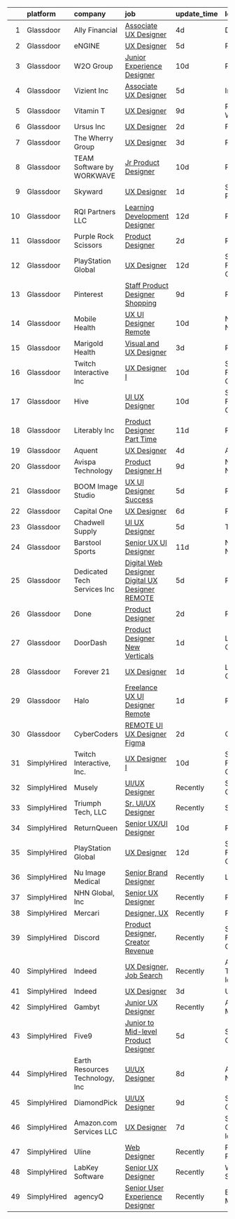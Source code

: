 

|    | platform    | company                         | job                                                                                                                                                                                                                                                                                                                                                                                                                                                                                                                                                                                                                                                                                                                                                                                                                                                                                                                                                                                                                                                                                                                                                                                                                                                                                                                                                                                  | update_time   | location                   |
|---:|:------------|:--------------------------------|:-------------------------------------------------------------------------------------------------------------------------------------------------------------------------------------------------------------------------------------------------------------------------------------------------------------------------------------------------------------------------------------------------------------------------------------------------------------------------------------------------------------------------------------------------------------------------------------------------------------------------------------------------------------------------------------------------------------------------------------------------------------------------------------------------------------------------------------------------------------------------------------------------------------------------------------------------------------------------------------------------------------------------------------------------------------------------------------------------------------------------------------------------------------------------------------------------------------------------------------------------------------------------------------------------------------------------------------------------------------------------------------|:--------------|:---------------------------|
|  1 | Glassdoor   | Ally Financial                  | [Associate UX Designer](https://www.glassdoor.com/partner/jobListing.htm?pos=105&ao=1110586&s=58&guid=000001810e9945389d2262f9afe790a0&src=GD_JOB_AD&t=SR&vt=w&cs=1_0d0cb4b7&cb=1653807335042&jobListingId=1007890187044&cpc=2CAED5C921A5F994&jrtk=3-0-1g479ihbbr174801-1g479ihbmq0un800-706526024307f282--6NYlbfkN0DJ5QQ_XkAtnGD7OtNJBPWnMWX0-0yeBIg3SyIy7sPtwbzsSHHn3ObDFBkKUa5OGl_hQyoslSyFzHbbBZfXX2Ap1rcWOcMVXBSoVh9YzSs-4qrgFMHsXXrnT2noZygLOPX7I0bzYB8CZ6flbsSGTYOKajE8Deu4fdWZtPsLafQf2Np88UqBGSLNleVMqsexSn3jT64zf-7dPw20gH2pqcveXB1dAB-6OFNSKul4qlccmRnpdaw0Lsr-AGCNLqJDB-Ny8_IXJEjkML3pc3BQOf1gl9bSLvScOhNLujILBw5mrgs3GRCHhwllTRA_Pif7yy1ObXAFx3jutdMN14btlh_VRhcRFU2N6fS28ozL7hC9J6ETXAmfTgza245FwdwApxyzepEXOQjpcIEEYJeb-_ENwRDH38UXj9S8MbUH4OIyXuYR5BkscFrHyiVIkUnGvvyDotFy_tHwH9pk0Nm7jcXlJzOn1Y1zuDmVnNpXZEI7aD7BNGyI0Sqq)                                                                                                                                                                                                                                                                                                                                                                                                                                                                                                                                          | 4d            | Detroit, MI                |
|  2 | Glassdoor   | eNGINE                          | [UX Designer](https://www.glassdoor.com/partner/jobListing.htm?pos=113&ao=1110586&s=58&guid=000001810e9945389d2262f9afe790a0&src=GD_JOB_AD&t=SR&vt=w&ea=1&cs=1_a480361f&cb=1653807335043&jobListingId=1007886186039&cpc=8795CF9063CD573D&jrtk=3-0-1g479ihbbr174801-1g479ihbmq0un800-66181ccf72152195--6NYlbfkN0CM72iPWblhTK_jhJfJxLWIuoC99VqbpyV49Itn1AUN08erutfB9QumlVijyDsesNB_7y5Gm-aD0lYYkx5jU_WZJ6MZxrqujFwYpUfFFn_mW6DuJhL7QRGxWOTaLhC6wDtHIYKr647h7JNxDYCnwchM1k_B_Twv_3FAk55Ln1LUb0fCc39wSbzkduGjBsnR6VOZK-1E4iUSfjGq0fDEdjEujvFNf2r2L5KKL_QBkhz3BVxDQdRLmIUdqFhgsH9ZfOBAAYmRL0Q2inawAEX14IYPqaUa4SxElAPKMLIjFF9JL5pWn_SLLa0-d7XphCB73vXsff6ZWN7EegmR6u05r0YuONjy_xsH1fovZgZzFQ25grE9niuFpGeM8GGloYY_bielhvvm1XuleWmuEJXyRr45DmtpbY5KdIo8zsjMUdbgiKVMwwu0T7RjFMeYcY7hM1-sjY2NeKNZ21xEK53DF2PkvZQcaYwwIDHHdnVt6hYkrpY2d4v9SYBl)                                                                                                                                                                                                                                                                                                                                                                                                                                                                                                                                               | 5d            | Remote                     |
|  3 | Glassdoor   | W2O Group                       | [Junior Experience Designer](https://www.glassdoor.com/partner/jobListing.htm?pos=122&ao=1136043&s=58&guid=000001810e9945389d2262f9afe790a0&src=GD_JOB_AD&t=SR&vt=w&cs=1_9a15d700&cb=1653807335044&jobListingId=1007873572706&jrtk=3-0-1g479ihbbr174801-1g479ihbmq0un800-a1f551b7cf58e9fd-)                                                                                                                                                                                                                                                                                                                                                                                                                                                                                                                                                                                                                                                                                                                                                                                                                                                                                                                                                                                                                                                                                          | 10d           | Remote                     |
|  4 | Glassdoor   | Vizient  Inc                    | [Associate UX Designer](https://www.glassdoor.com/partner/jobListing.htm?pos=119&ao=1136043&s=58&guid=000001810e9945389d2262f9afe790a0&src=GD_JOB_AD&t=SR&vt=w&cs=1_0f6c963e&cb=1653807335044&jobListingId=1007885673028&jrtk=3-0-1g479ihbbr174801-1g479ihbmq0un800-b56a73062427c831-)                                                                                                                                                                                                                                                                                                                                                                                                                                                                                                                                                                                                                                                                                                                                                                                                                                                                                                                                                                                                                                                                                               | 5d            | Irving, TX                 |
|  5 | Glassdoor   | Vitamin T                       | [UX Designer](https://www.glassdoor.com/partner/jobListing.htm?pos=117&ao=1110586&s=58&guid=000001810e9945389d2262f9afe790a0&src=GD_JOB_AD&t=SR&vt=w&cs=1_e9f6470d&cb=1653807335043&jobListingId=1007877187502&jrtk=3-0-1g479ihbbr174801-1g479ihbmq0un800-0dae73b099763ea1--6NYlbfkN0DMrcEu7yrtATojKJA7cEzGQ3FdRGWLh0CZQInL4ECGI6k5tN82kdM0cJmh4vC7Ggio7PLdgOHHVrEmA_DZ-JVg_CFDbAD_eYrmIXBpebUVZOIeJsEegpAnrpjHF6QV3FLduhboGxrIbs1Y9dlcEK_LMKA5chSJF1pxhSi3gRvSgfh84eNMxA2guBIaIuTmPPKvbfZYhE9jph96wbsvBnCEnukQmW9MeDqIqa3y6bkbWlHk3gxGzxDKXygVpA9d_cxnpiOYHHWufgUKBXHRvFckoFLEwI4x2mA8Q4vLJhwiEjkXoGKeJXI5ZY8xrkAGvv42A04ieKU4o9zPmobB-u4CX4aJvG2ivNoOA7_QUdBOhCQ84Fy7eWLTwxxez7Mkq2njkCBaxwqZik5Rr-lOHVNaeHbI5LMHXpZGbXBmU8pvKwpJ-xxRbycle4oHZ3AdNRziTbP8fVaO1wLbjW2XMvzS)                                                                                                                                                                                                                                                                                                                                                                                                                                                                                                                                                                                                         | 9d            | Redmond, WA                |
|  6 | Glassdoor   | Ursus  Inc                      | [UX Designer](https://www.glassdoor.com/partner/jobListing.htm?pos=112&ao=1110586&s=58&guid=000001810e9945389d2262f9afe790a0&src=GD_JOB_AD&t=SR&vt=w&ea=1&cs=1_332ed60b&cb=1653807335043&jobListingId=1007896308249&cpc=FB7E4A1762AE5BEC&jrtk=3-0-1g479ihbbr174801-1g479ihbmq0un800-60a33de105efc6c1--6NYlbfkN0CT8vBT9H5mqECx2dfLV_FONLPDKpIRssxVwtj05Tmm4rA5I0VNOPdM1oYsK66ov5qrsCpWsJGjRT-wA2k4O8eBDYp3KXlgByJmzOGy6oTJm7hFoQPDWDhzE8CndFV565zD0OTuoLHzX7RM2AtKMtLt-jlKmnfZ08uUcslC18fQX_XOR7QKKepCkMAGUPy85Y4DfcvVFTTTnJp3ascMjBE68N-Zvq2XImpFRwD0WqdOIi5HQnYKw3TQw5TJ7u7rxi1cfMSBnkHCbKeqLF3euzMD2pUqg0xE_ad8P6aIrtw21a3rY0D1HBcQBNqThHY6IujEdrbHntcijTCkQCiSlHFkGo1_cTAoHsxAz9KIcT0p0zNfkgeexHHaIv38Zf8mcSiy9KDU68mtGQ--PHA8tqjcbiP6lIsXBBgRWqLpnzfIMNGnTjtW5OvLKn3IpOYxII79t88JFj4Cob3iYuZoLpsYdcyGeZsH3jK7d3zjm4sB5Zfpw5JyBxkwhO_b5aCkcOqZMQruq7Arr8B2Z_NapRiiMUln6R0iUJmj9FGZnyKZGsMwmtgv6nYgZKhEewhgMtt8NveZq1nrxe07gKIX6KzmylJUwyU1VTYS3J20t-9-1IKk0IddGe8CtAwxHsGSUgJ5jinTzWCcFWSsrW7CN5ZGUYM5pE2TuqcEVOMz4BE77ZgVk0iOOCEp86KYQhlEo1BYx9HHvugSVLYZVJUO9OttCjTY9njStXDCdxSuEuUwdVswEKv1pG9Nj4rWyaSRo1ToXNwinUpHAguVXB--UFTYYF3QWxGDx5WkY0WrREumnO3ZwsqwxqjR0cnYutOj4nQv4kvutz5o0USR2MPtQsWp29HqiZl4S48r7j37Bb_HY5Cvjuta-GRGuI2gxYW5BBwnouV4rjmOyxgIMXBsMszo2B9qdEf6eyoc2KHiE16UJdu_PlTr9iWlTvxHPjvWpq7GaIT_zrt-p425TW0Ep_o97MPl1gHnXwpCAP_OS5NKl2ahHYIhMZIWpYMKcqRF_Jo%3D) | 2d            | Fremont, CA                |
|  7 | Glassdoor   | The Wherry Group                | [UX Designer](https://www.glassdoor.com/partner/jobListing.htm?pos=114&ao=1110586&s=58&guid=000001810e9945389d2262f9afe790a0&src=GD_JOB_AD&t=SR&vt=w&ea=1&cs=1_10afb3e4&cb=1653807335043&jobListingId=1007892502538&cpc=FB7E4A1762AE5BEC&jrtk=3-0-1g479ihbbr174801-1g479ihbmq0un800-33912c95834798d7--6NYlbfkN0AQf72bUSaGcfKlA-FHcaD_NNxydzOPnFvCMZNpuhyNdV3fV8PmWu1NPiE0CH4BD8dFRI0EIof916cAeFSlinxqm5--JnRhKkcbEgODvpcT1QRBVAl2MfYgfQDnb-fxj4L59u6Pji4yRT_5AL51jBjKPynU6x-9V6LFeRXZh07HtMYqxH5VFTNzL5HiarPZNxorfmFgEhiA8q-jrOvgcEk9PaLoQe1xA7AdR2zn9Rw9d6DJQE1RpbbKvmpNcBrRMQfT6YTpvJT7yoPdRpmNHnCQWqwrSN1WzsvuqpL5uEQx8Zt1NGMu5nPktt3YaeiScLfVOpsf4Zhsdx4A_eZr2pJFmI1kTB41O0e-zFF5QDaFuCejusvLMk4T_7lsXVoRUQfCGdm0BUJsval17UrkyfHpWPbRFUde5ID-A9iMcyLNh9hnS2MRl0e0uupl_p35Nr82UNXOHMz_3fLmM2qkwz8g9oOeZdfvsA46w4-vSNy67_dBMnXQthegmd96Zv7Sl_OdkKQgfR0sww%3D%3D)                                                                                                                                                                                                                                                                                                                                                                                                                                                                                                                   | 3d            | Remote                     |
|  8 | Glassdoor   | TEAM Software by WORKWAVE       | [Jr  Product Designer](https://www.glassdoor.com/partner/jobListing.htm?pos=121&ao=1136043&s=58&guid=000001810e9945389d2262f9afe790a0&src=GD_JOB_AD&t=SR&vt=w&cs=1_1ca15acc&cb=1653807335044&jobListingId=1007873600545&jrtk=3-0-1g479ihbbr174801-1g479ihbmq0un800-428d9e02536ba9db-)                                                                                                                                                                                                                                                                                                                                                                                                                                                                                                                                                                                                                                                                                                                                                                                                                                                                                                                                                                                                                                                                                                | 10d           | Remote                     |
|  9 | Glassdoor   | Skyward                         | [UX Designer](https://www.glassdoor.com/partner/jobListing.htm?pos=126&ao=1136043&s=58&guid=000001810e9945389d2262f9afe790a0&src=GD_JOB_AD&t=SR&vt=w&ea=1&cs=1_27e9be02&cb=1653807335044&jobListingId=1007898576633&jrtk=3-0-1g479ihbbr174801-1g479ihbmq0un800-459c25c904ac5f2b-)                                                                                                                                                                                                                                                                                                                                                                                                                                                                                                                                                                                                                                                                                                                                                                                                                                                                                                                                                                                                                                                                                                    | 1d            | Stevens Point, WI          |
| 10 | Glassdoor   | RQI Partners LLC                | [Learning   Development Designer](https://www.glassdoor.com/partner/jobListing.htm?pos=109&ao=1110586&s=58&guid=000001810e9945389d2262f9afe790a0&src=GD_JOB_AD&t=SR&vt=w&ea=1&cs=1_bc9463dc&cb=1653807335043&jobListingId=1007867537449&cpc=F4EED0218A761C36&jrtk=3-0-1g479ihbbr174801-1g479ihbmq0un800-c97eff92aafd8fa3--6NYlbfkN0D74j1UCHt2N2gaIFZvIZEUwIdsJAA1YzdUGV9kGvr4IPr_PsLS1_SK__G603R3o5XXSLfvoffej3Uyg0XU-5Z830rcHeTfxiJfC9roTHKNsIxeFv4_wvb4vnhwn7bsdhONBUPcus9QhN_WNDLPye6tv0578YpVrz-ixcQARu2MFE9MTmqZfDeSgRZBtN2nIRbTyh2N2MQn7SWkaicqOup7yUAJoR76woUbf4xx2hxRp597Lrtkl_IvbZGV4Xmaq9zjwliXSaEKZc6dfc_jvu_HTFb2a-LZVvtU1RjtAuW6ToitxDubDQ4lshgUWx9TydLE7uPu1lxsrtiFK30z1F_Jxp5M0GnZKVU_0bhb_sqTTAJRW2lWq0_tZY8Xu0WutFf5T_btWzz3upjXyfm-CIEbD8P6XOdq9lyz-7N5gLdrRs4HMiYmAAlYuJ-VdqekD9FhaIbTHQMtrr-nADQtzF9JD35O2Pt0QbLb2E1NOBMYfhlZiHPgwBInAVtG-LssoyyntLIxiQbEmtaMu3sJmKKaA3jZEANpR9JdDVW-Lku0bkk8AItSHfPib8-Fiwxms0PkXjtnIpEPTMDiHbmKaIpvXgIaRAE4uCwa4o_3EAfKME9rmKVFeKbVKd4cGhwQ1w_fRqcDD2dIHo6gwmvcYfJPxDsOGmHc8Ml6DcHtF0BOutm2SQasySAQBsRWqfRFBW6DGeT_PXLGcHqSshjaKbS-60i2e6woK4UL827rK1zjILoerwSiTNo_wON10HjGlBw%3D)                                                                                                                                                                                                                                             | 12d           | Remote                     |
| 11 | Glassdoor   | Purple  Rock  Scissors          | [Product Designer](https://www.glassdoor.com/partner/jobListing.htm?pos=103&ao=1110586&s=58&guid=000001810e9945389d2262f9afe790a0&src=GD_JOB_AD&t=SR&vt=w&cs=1_5c25bba2&cb=1653807335041&jobListingId=1007895212083&cpc=8A48E7D5890B96AC&jrtk=3-0-1g479ihbbr174801-1g479ihbmq0un800-19209a4e7ce6e273--6NYlbfkN0B9CJAjumQvo31X8FUvHYg0gNPS0rTJ-uJjWt5JfkEMII10vzOjbNJo6SQhCT4L7RAU6dtdEMhx8nmzmg3wfk6BhM-zFzZCODVrclYp7WjOWs3tGfzj4XR24wIewklUtdIwkGmUxB-lp8SCFGi5DovRpJU5XISOiy4Ol8SHKbhJQCa7LPvCMyjBo6z0dF169_9m4MXoeT9SN9PjsKZ01l1DrA23a0nyuqXwL6NVBcxp32KQreDNdGnye3EdZlOVHyrHmZ8IEiDqOJ4eMzxfiKrgnLVdIGsS1IGOZsEzgS1wzQwSO-4F7EqrWnigtqDXddFNWbiCmPAE0cKaS3QOL5bg9mHBElx5A5Fvr--yEk8L6t6Q6cRtqmOv0E4UBh8GzHyaAGrRUiv64CM4o7To3XabNmvN5pwqrZcuOdMcbH_Bq5wxtknav34gz8xRbRCLEkrvbqTaUrDzb4x8arKsK_bVsaalMUTxFiIEzEFTtuIXIfmgKUvoV_pDxFsHbP9Hrs26Y21IBWfV0bC3PVENUI1J)                                                                                                                                                                                                                                                                                                                                                                                                                                                                                                               | 2d            | Remote                     |
| 12 | Glassdoor   | PlayStation Global              | [UX Designer](https://www.glassdoor.com/partner/jobListing.htm?pos=120&ao=1136043&s=58&guid=000001810e9945389d2262f9afe790a0&src=GD_JOB_AD&t=SR&vt=w&ea=1&cs=1_c929ba99&cb=1653807335044&jobListingId=1007867934239&jrtk=3-0-1g479ihbbr174801-1g479ihbmq0un800-687527c6ebf8cddc-)                                                                                                                                                                                                                                                                                                                                                                                                                                                                                                                                                                                                                                                                                                                                                                                                                                                                                                                                                                                                                                                                                                    | 12d           | San Francisco, CA          |
| 13 | Glassdoor   | Pinterest                       | [Staff Product Designer  Shopping](https://www.glassdoor.com/partner/jobListing.htm?pos=123&ao=1136043&s=58&guid=000001810e9945389d2262f9afe790a0&src=GD_JOB_AD&t=SR&vt=w&cs=1_0d3d6387&cb=1653807335044&jobListingId=1007877334475&jrtk=3-0-1g479ihbbr174801-1g479ihbmq0un800-905d4d16ff3de53f-)                                                                                                                                                                                                                                                                                                                                                                                                                                                                                                                                                                                                                                                                                                                                                                                                                                                                                                                                                                                                                                                                                    | 9d            | Remote                     |
| 14 | Glassdoor   | Mobile Health                   | [UX UI Designer  Remote ](https://www.glassdoor.com/partner/jobListing.htm?pos=108&ao=1110586&s=58&guid=000001810e9945389d2262f9afe790a0&src=GD_JOB_AD&t=SR&vt=w&ea=1&cs=1_4cede5d4&cb=1653807335043&jobListingId=1007874063227&cpc=1160948BCBA38B5B&jrtk=3-0-1g479ihbbr174801-1g479ihbmq0un800-dab888626887591b--6NYlbfkN0CVW-wZUB6fDkVbeXZUmA8a9VqOuLioZTZt07t5oqbkUruFU18ewwr6CV3D66L0BhHNDFB1DL7nDyFrXo0tik3MGSpZiU2QTsKdXpT9gcEt_KXnGboQew92eqHzQzH-N6DFBCh1VG02n-iBXjvyeN6Pe9lzx9YXBrUtDEymXG8_K0Tb9yThfKNWVdFSWygtwrYv4-C6ikMzUm4beIvqkBZLiijRZnBdcDDl8u1i6OLbYmyivL7exHLXu5hqENgknHULKOjQgf4xUgB1o5M6nnOkPJKHx3g9Waj1YpcItSDEGe0WFRp8twV75hMhQwXahIxjCl7X5vztQ_f-dIqu1NNlono20iBYMt0bY21zIVfhxw_t_XSxojdGc2Jd7TSDenEdV6_r4RgN5oZX79gWLVqIFRqTZ-7plM1OYqnQZapcNHvBt1lWGdoVjunx9Mr_mvFmkpx5o0lNEs8qb333pkA8cl8IG1Lol4EjKKow-F5QHzIRnDhc8NqvAuZtxudCxc-z1Mqv8eGimi1NzxnnWhh3cJIl4xCr89ErIyMSrGTf3KHoqwjWiBfns3nuMDMcE7aaLa-v-2wumuqSzoBEu9hA2C84slM0jSUkyURoguZVBg%3D%3D)                                                                                                                                                                                                                                                                                                                                                                                                       | 10d           | New York, NY               |
| 15 | Glassdoor   | Marigold Health                 | [Visual and UX Designer](https://www.glassdoor.com/partner/jobListing.htm?pos=102&ao=1110586&s=58&guid=000001810e9945389d2262f9afe790a0&src=GD_JOB_AD&t=SR&vt=w&cs=1_10f3904b&cb=1653807335041&jobListingId=1007892502134&cpc=1160948BCBA38B5B&jrtk=3-0-1g479ihbbr174801-1g479ihbmq0un800-9b3cb7afa3a868e6--6NYlbfkN0BOXuGoEprab630UTZtlO0zSF92s9S7S2JAKfDpgJnI48Yvg-kvAq5EQjCiABulU7rt4DrJjzq16LA1OYR3N2W3QFAt42dpjwDydXPo2L_CQ8fIPtmFZ94QuWaSO3fdpUYFb4e_ZVDov7iWUBDkdYR1UZrd3kOPXB7JaEf5-K9sncaqUe3g7zlv5dolpRuUs00xn6a83V28A7X1lEYLFDpmgifWkxnXhbI2u7GVaXVu48vDgAQnA-nhfOhOTlqN8wHcTpMQpCK5fNEhCl8-ZRbUqJHgEa059dTeLsHZq2VYrFGZRAlzDMqxeZeRdY42tcGQBKF45q1ijnzBKQqGcScr0cw-fFH04bf_YOcZCu-rojHx_GtHEbJ4MzGanEuhJW3e-mxE5qPx_xfilxKQmvdsuI341X-5TVkbGYZY0G4XprZ2qPoORtRsK0fR2nHpBj7kMMCyB-XmqNfTfu8mSqKEye8OM3LAUavlflHcCibNlDZSU2iX6lo_Dg2iz7b6GmNNtee6RgdWfAX209Tx8_UgsWAq6U3sjN5rl34l30-BqB8iKo1Uoiww5A8LfcyT0-DAFqycoRKjmGWFsU1kK-nMepsZmXp3GVE%3D)                                                                                                                                                                                                                                                                                                                                                                                                                           | 3d            | Remote                     |
| 16 | Glassdoor   | Twitch Interactive  Inc         | [UX Designer I](https://www.glassdoor.com/partner/jobListing.htm?pos=124&ao=1136043&s=58&guid=000001810e9945389d2262f9afe790a0&src=GD_JOB_AD&t=SR&vt=w&cs=1_1a9546aa&cb=1653807335044&jobListingId=1007873773263&jrtk=3-0-1g479ihbbr174801-1g479ihbmq0un800-cb3807d49ba970da-)                                                                                                                                                                                                                                                                                                                                                                                                                                                                                                                                                                                                                                                                                                                                                                                                                                                                                                                                                                                                                                                                                                       | 10d           | San Francisco, CA          |
| 17 | Glassdoor   | Hive                            | [UI   UX Designer](https://www.glassdoor.com/partner/jobListing.htm?pos=128&ao=1136043&s=58&guid=000001810e9945389d2262f9afe790a0&src=GD_JOB_AD&t=SR&vt=w&cs=1_2db9adfa&cb=1653807335045&jobListingId=1007873521082&jrtk=3-0-1g479ihbbr174801-1g479ihbmq0un800-1bb649712dd02d66-)                                                                                                                                                                                                                                                                                                                                                                                                                                                                                                                                                                                                                                                                                                                                                                                                                                                                                                                                                                                                                                                                                                    | 10d           | San Francisco, CA          |
| 18 | Glassdoor   | Literably  Inc                  | [Product Designer  Part Time ](https://www.glassdoor.com/partner/jobListing.htm?pos=127&ao=1136043&s=58&guid=000001810e9945389d2262f9afe790a0&src=GD_JOB_AD&t=SR&vt=w&cs=1_545d93c8&cb=1653807335045&jobListingId=1007869810361&jrtk=3-0-1g479ihbbr174801-1g479ihbmq0un800-d1b6eeb5d5811c76-)                                                                                                                                                                                                                                                                                                                                                                                                                                                                                                                                                                                                                                                                                                                                                                                                                                                                                                                                                                                                                                                                                        | 11d           | Remote                     |
| 19 | Glassdoor   | Aquent                          | [UX Designer](https://www.glassdoor.com/partner/jobListing.htm?pos=110&ao=1110586&s=58&guid=000001810e9945389d2262f9afe790a0&src=GD_JOB_AD&t=SR&vt=w&cs=1_7edf8414&cb=1653807335042&jobListingId=1007890135005&cpc=F41FEAB56D215062&jrtk=3-0-1g479ihbbr174801-1g479ihbmq0un800-7ba1144f8ee95361--6NYlbfkN0DMrcEu7yrtATojKJA7cEzGQ3FdRGWLh0CZQInL4ECGI9gD0Wolx9R2v-Aex0-GK06_n1S99eJpjHXArv4oZmD86_04obSPmPdHRQ7IRQGOe-MnQMmzrTrFs5KsGDNW1UfNvQLdfAv8ADfGNZ7wiZaUhwMgFzW7CKSmFUc20yZfBfRFVuG2SApbg4ZHAv4CUTnTAkDRKkOt2PlFSZh_0dQ3kfkwaSHMlqVZkPC_aHLl5cTd9PCAwGDjBAXcw1BdV6EYD7ldgPMyvkW-SOJ60wXE2TKQ4cfxtxTWQW664hyyFmPPaANdeEKR2lFvn4LDRDNLNqRJumv1a3EpQakE6N6y6Aj6KwBUKOKfdO55GbMsTZmZSOq8absQhufDQM9GA2e_M1PjLPfLv3XbVNWCKolfgNczOqBSzqve84V4xvaMV4fuomIoDCc-UOOWMbYqCVcqCn0qetFkrw%3D%3D)                                                                                                                                                                                                                                                                                                                                                                                                                                                                                                                                                                                        | 4d            | Austin, TX                 |
| 20 | Glassdoor   | Avispa Technology               | [Product Designer  H ](https://www.glassdoor.com/partner/jobListing.htm?pos=115&ao=1110586&s=58&guid=000001810e9945389d2262f9afe790a0&src=GD_JOB_AD&t=SR&vt=w&ea=1&cs=1_3dc02079&cb=1653807335044&jobListingId=1007877975719&cpc=F4EED0218A761C36&jrtk=3-0-1g479ihbbr174801-1g479ihbmq0un800-877ce99c84d91ee3--6NYlbfkN0Dj2d0qKPEJP0fpBViK7V-TZwXvjpwqshPgAnSSx4qW-KrhPkyDM9HZN_F8jkueVASDdBe7N4QYi0-YC2g4GtIC66Mkv2vlFw46nT6rFvKEmneum_Nag9AADjsaQ3_Uv90RsOGDlDVYq-8wQjHnTjbVPSHTXFaZPhtnDnNLP9kwgutc42BVhS61Gor6kv8hbqChaYmcYY2hIWMiosR-msoUqRMpaFWuGMTBGpDAgtUsW3e_5tDHbTL9lyxHlVYanWv_OerpXcLvyWG4rBK4yJgQGhujxSWceB9fgGyFRVFjpVds3qzYDpCs9_YsneUJbrqEZd5PxLbFNXnTt6To7MFWWGeL8JxvGRxCTcdq2sU32uVvVKaqkidKDw3Eg_uTxJVI7VSIx_KVNysq9j4wch4lpxLMRdxQOZaaD0sMPWQMdqu91xvFQwDj_ikkRZGg6r-i3fmHi_GCqhLTsFi5GQdB)                                                                                                                                                                                                                                                                                                                                                                                                                                                                                                                                                                      | 9d            | New York, NY               |
| 21 | Glassdoor   | BOOM Image Studio               | [UX UI Designer   Success](https://www.glassdoor.com/partner/jobListing.htm?pos=130&ao=1136043&s=58&guid=000001810e9945389d2262f9afe790a0&src=GD_JOB_AD&t=SR&vt=w&cs=1_187209e5&cb=1653807335045&jobListingId=1007886335903&jrtk=3-0-1g479ihbbr174801-1g479ihbmq0un800-0252b7a25a383a41-)                                                                                                                                                                                                                                                                                                                                                                                                                                                                                                                                                                                                                                                                                                                                                                                                                                                                                                                                                                                                                                                                                            | 5d            | Remote                     |
| 22 | Glassdoor   | Capital One                     | [UX Designer](https://www.glassdoor.com/partner/jobListing.htm?pos=101&ao=1110586&s=58&guid=000001810e9945389d2262f9afe790a0&src=GD_JOB_AD&t=SR&vt=w&cs=1_5ca96448&cb=1653807335041&jobListingId=1007883497344&cpc=88C71AD61D38E582&jrtk=3-0-1g479ihbbr174801-1g479ihbmq0un800-f25527ba91baa958--6NYlbfkN0C3j_zLGvpMLCdiZ0WC46XqVTA1VMZzOzKXPhAXwYlrNb9EbKZEg8x0wzjxx-xvfPrgti_7PjPLT-W0tkvWPTKXeNPFhwHfj1_EQtjDguTwr_3ltPPCkc6L5eRLyiHl7Hw1mIevNci4F3qmW44qYWlNIfgzdmTFrxw_18_gKzJCnz9HeMYreOCdKCuwROrkH_WhDDqLR1t39WmBLCS_8gRIybilkhHoK-reCJcwbSL2mT7E9JE4CT5yZAHU0Qno2rsz0t0HbG21EApjOS4t-2-zHdn2K_8FtzkyS-Ym1W1Q3L0CRo0oOkBJbBbclvbf3e5AHBnNGyo0OGjMbxanCUbgVdKYsoQPYH359DclwMtZ6THVDS9anVVespKiydGhMvK6XDbNbkwNZdpAQvd34c8Bib1FJ25oIEQCLKZt0v-xJ3R0QOWQNqrW5nAgUtGBuMA%3D)                                                                                                                                                                                                                                                                                                                                                                                                                                                                                                                                                                                                      | 6d            | Plano, TX                  |
| 23 | Glassdoor   | Chadwell Supply                 | [UI UX Designer](https://www.glassdoor.com/partner/jobListing.htm?pos=107&ao=1110586&s=58&guid=000001810e9945389d2262f9afe790a0&src=GD_JOB_AD&t=SR&vt=w&ea=1&cs=1_7c68a6c8&cb=1653807335042&jobListingId=1007886788476&cpc=1FDE87803EF93CD3&jrtk=3-0-1g479ihbbr174801-1g479ihbmq0un800-b6f4c1d0808d0569--6NYlbfkN0A7hBXzsdRqctFxVR-nR18ETFWiF-Vc9YCzVbdqLfWy5onrdVgeVLDCsCLDSYYzjsctGZDHI-fhXZ4w2cBsOGcy2DN4JqV1yIseEcvJoUHlokJ0eXcoDJQWEHYQAHFrVoNPkvF77RmYslY9gDVZxdj5JxIeIx-nVBw5k6vd_AD-LOADyrmQjZwht0OyeSqQn66nWYtiKnP5ZpllqpUTOZDhryCfKuJqsiac8nZTCk773j1L3-L6XuJDqlnA6gt2P0vGWyx2Q6yxtZEJTwHyAgzTRDBF5o9qsMegWUabp1BDGhg2UKu05oLtEv7D3qCMIprhGRbBr3181G5hOSE3tPIWPZ7Uoc-b-LqENvgS_zp4vwqQAQeGRR7aPDAjinEVCSjpaSzeVKNaLx4fPTvGO2Rv9jzoJ0N-mqamOpkkJ6QWeYN897P3BCsXVj8WTnYQVPTEG3v5Tu7ADCrTX0wonx9xBDjMDQ8-8s22L6sOkVcFay7exc0yZVTxeGTGJRQTnW3kmPWEay76PTVVmLVzh-oG)                                                                                                                                                                                                                                                                                                                                                                                                                                                                                                            | 5d            | Tampa, FL                  |
| 24 | Glassdoor   | Barstool Sports                 | [Senior UX UI Designer](https://www.glassdoor.com/partner/jobListing.htm?pos=125&ao=1136043&s=58&guid=000001810e9945389d2262f9afe790a0&src=GD_JOB_AD&t=SR&vt=w&ea=1&cs=1_5be16c7c&cb=1653807335044&jobListingId=1007870218019&jrtk=3-0-1g479ihbbr174801-1g479ihbmq0un800-b581132d30a8a468-)                                                                                                                                                                                                                                                                                                                                                                                                                                                                                                                                                                                                                                                                                                                                                                                                                                                                                                                                                                                                                                                                                          | 11d           | New York, NY               |
| 25 | Glassdoor   | Dedicated Tech Services  Inc    | [Digital Web Designer Digital UX Designer   REMOTE](https://www.glassdoor.com/partner/jobListing.htm?pos=116&ao=1110586&s=58&guid=000001810e9945389d2262f9afe790a0&src=GD_JOB_AD&t=SR&vt=w&ea=1&cs=1_cfbd995d&cb=1653807335044&jobListingId=1007886531260&cpc=334ABAF5D42DC775&jrtk=3-0-1g479ihbbr174801-1g479ihbmq0un800-f2bc0859a3258691--6NYlbfkN0D8WH-ySQlE34oWvS-kn80kAHW7HdhRbuAIYuiBguaH7yVljsgGxVgI7ltGlrm-7-6DaP8cmAPPrtXmfMTfScSYQbJT_y1i_RF3OB7j-WdQUwdtOD3QFjeYmSxI6jpw4QQxjlFsyUgBpYCIAORfeiQbCbYJVYhc8HqgBr-YVDnY9ntJf6Ir0-YhD0m9A7DDjpa0CokjJ0jwEKtDCiKgfY1liQ6AH2pssDi8PYpGeOI73N0rrFgZu2Orhpi_iyh5XfEBR3dRL5P-V8IHDZwQ9iEp7xGeTb8TfNOEIWiik-ALwazD3XQyBeVHFYkJMVct5yWJUyDihYq5mTw2JioLHSwbBeRgjAs6qmAKv6n7XnaDMVFA-pl-D-nnSVQD5TAeVlLkXQmbjTCqU7Xmwgr0tK14uT_UBbLKpHjTWUuQsAwppqT6WlDq2Srsbj35Spkx87HosY2aeb0JapoJLne2bXhX2rZ2UDLciuN6QwWQiQTIQ3OKQJuolAUT5dNpIvZedr7wEbR5l_N3cvRRan7sR8N2)                                                                                                                                                                                                                                                                                                                                                                                                                                                                         | 5d            | Remote                     |
| 26 | Glassdoor   | Done                            | [Product Designer](https://www.glassdoor.com/partner/jobListing.htm?pos=104&ao=1110586&s=58&guid=000001810e9945389d2262f9afe790a0&src=GD_JOB_AD&t=SR&vt=w&cs=1_dc23dbee&cb=1653807335042&jobListingId=1007896596008&cpc=DF7064BA3070673B&jrtk=3-0-1g479ihbbr174801-1g479ihbmq0un800-62694e3607ed607e--6NYlbfkN0C-LxO6OzFeyYVxZOsqOoGVZSPgtH8WHva8NWd1WDVRmqXupYKp1xC7mBY477ooZpLSbW9f2GHbcWvIeALBGdza5CccmxxfJIlOcVioI_zaq_nlqjoAI9qWq4AcwmRasbYh3PVdAmo-nd2dfN4TyJGlDH__UQKqaR9AQZwfwL5gEGZlNmtrP0nIZZcyiivmOFkmWs0KVbmWcV2PPgra3j5GeTwg2RcxLPlCCUZoFrJ5BvTN_yHh3FfsKxb_owyHT-nr4Lc87Lw80_uWtgCgx_zTYR1WJbP85T01xBq_k4LcZTE_pldnrbMxfDZM2q_7wX7yRaSI-y0q5KLnfCYWVloN-wBBEvssNC3RDpCl7K-eC9Ku-l0wegbyeziD-AMzSQogpyvn-xnb3JkiWv2lppnGC_dKWwx0TWw7NScbWit3ruPlfH6CgOnvYOpwNkT-p9SsWZVVwS3AiuiSXT2CFvQ8HRS-TE9tFay-vYMBIkJDL8_Ei6fakm1MBRy7H6CafOcNzfsEuvLGatALcyINSE0UXbD6QUTzukEvvAxTZv1PNHXNC6_j44dQdJnvNERh51_VthRKkKPxfQM3RTW4yl6Y)                                                                                                                                                                                                                                                                                                                                                                                                                                               | 2d            | Remote                     |
| 27 | Glassdoor   | DoorDash                        | [Product Designer  New Verticals](https://www.glassdoor.com/partner/jobListing.htm?pos=106&ao=1110586&s=58&guid=000001810e9945389d2262f9afe790a0&src=GD_JOB_AD&t=SR&vt=w&cs=1_c1e40472&cb=1653807335042&jobListingId=1007899527120&cpc=FA84DF7EA1EC2398&jrtk=3-0-1g479ihbbr174801-1g479ihbmq0un800-9e8f2d7344c82e8c--6NYlbfkN0AW5-xsU-vMWeSLIbut59GbFrk8yjVb2oiwG7C4MAW4pNkHNTQQ0vMWqFJHXpYoOYGIovpgcaogbDp2TSFyDnAKWTUOEHpf6gzmtz1OwuG1J1cf_hzqe402z71IFoPuqR4WMQMY62GdcGBpsOUocALh0E11Zh0SQWPn_QZNgzHl28OC40pIwLUieVC3EM4EKHoMaZD1ea2oYJK76mxvuL-pL3RlJcuywhJNkV_ewjYDuUnICJXkqZDqpyI9mONpKenbpthXyVXjJ_hzUBuCfjfQr6BI8pJZ4qREta3s9bcjBD2vEKvrzNjdSUrdAnPjvEEXKbQ7bPgcMPi9AImMpSjk372sHZ-k-WmVCSwu-xHalTHx9sH7FOgjMmS1RN8Ma2mSmZjUMDiMWU8jP8Iw-LxufOtkPcGtAzuEWFqpv25EXpQnK_aRagPsswRrIcqOmGBJ-ApogwFkG92nGy-Of5JFR1Er47dhGR6V7H4MJWtfHvD4PI54x86H9_TtAeHusEOkEaPwhl2vC-FyTxDw_L-XbU-HmsQunzRH_QJTHSfBCVtB7EvU5BKyztG2RUw4PoWRJ3S69ONEIbKk7mvRzAE16PFoHkPV2Qe6JLvVWm1owFahCrH9l4jTsgDyCLtXoFIhY7wBrn5KuSHawJB_7tIiIi_VPYGsLDN-jB1cA29SCrQjra91j3zGTYLuR1fPZ5hUdiUfw18bpw-alxmMi1y_IMYATqn5SkuYEHfOg2tkBQZVgUeZ8nXxF5XkAvNoI24_M7OGMS3uEQntlAVWUn_VYtN5aeNJhT8PukLixBIQ7fymC0q7hcA68PrkTxfBh36fSwIkLsUsuQ32yVslhFgE2DNZ9iWwXYyEgNobxLDP7TGQ3hbFZ7OKtp819JsY95gcepcAlV1L52oAXlZS74dV)                                                                                                | 1d            | Los Angeles, CA            |
| 28 | Glassdoor   | Forever 21                      | [UX Designer](https://www.glassdoor.com/partner/jobListing.htm?pos=129&ao=1136043&s=58&guid=000001810e9945389d2262f9afe790a0&src=GD_JOB_AD&t=SR&vt=w&cs=1_27d25aeb&cb=1653807335045&jobListingId=1007899500699&jrtk=3-0-1g479ihbbr174801-1g479ihbmq0un800-77b44d7dc378a917-)                                                                                                                                                                                                                                                                                                                                                                                                                                                                                                                                                                                                                                                                                                                                                                                                                                                                                                                                                                                                                                                                                                         | 1d            | Los Angeles, CA            |
| 29 | Glassdoor   | Halo                            | [Freelance UX UI Designer  Remote ](https://www.glassdoor.com/partner/jobListing.htm?pos=118&ao=1136043&s=58&guid=000001810e9945389d2262f9afe790a0&src=GD_JOB_AD&t=SR&vt=w&cs=1_6ed9f025&cb=1653807335044&jobListingId=1007898771732&jrtk=3-0-1g479ihbbr174801-1g479ihbmq0un800-aff68833c903062d-)                                                                                                                                                                                                                                                                                                                                                                                                                                                                                                                                                                                                                                                                                                                                                                                                                                                                                                                                                                                                                                                                                   | 1d            | Remote                     |
| 30 | Glassdoor   | CyberCoders                     | [REMOTE UI UX Designer   Figma](https://www.glassdoor.com/partner/jobListing.htm?pos=111&ao=1110586&s=58&guid=000001810e9945389d2262f9afe790a0&src=GD_JOB_AD&t=SR&vt=w&ea=1&cs=1_f8e356f6&cb=1653807335043&jobListingId=1007896023469&cpc=47CFDC01B3F81FAC&jrtk=3-0-1g479ihbbr174801-1g479ihbmq0un800-9f2ddc3da83d7510--6NYlbfkN0CpFJQzrgRR8WqXWK1qKKEqALWJw739KlKqr2H-MSI4eoBlI4EFrmor2FYZMP3muM3RHP4iO-l3HJ8umPYXNGFCXsKeX_-GpOvoUCp7vWnH7FrLazMfsQ0tUT3vun8QiKLBvoASLqFF9jP6XMd7bM8lRpJamgM9L1QfsHRyGV6E6d67Uel88i-EDED4FTxbTQy_FEO26yxaTbZ5OBnVSRXSC6NquQp7q4QCgjeTmRC2r7YuFZZnhPbq87YQ4OYdIs2HYEUvdaoc51bBToN3geS1fPAFWYhgDaWM89JB19ZWfEPugvpFpk6A-CS31cK1nR5F2EupGMMC1qYXa_8OhEFrjCvNXh7VTxuE_kEO0falyjJrWI8ZdCasGMF-xVNvlovI8y_FWZYDKDEL6UttZTL_dzXSji__UDN-uf02HaZmuiEVYMmgJdXtIpj1ptw3yltlobu0ggpmJAsb_JsEbr-tfS9q8tWeACvkYBvkQllRjbtKFJRMaKwFwDqI_rRGU7-dsU51dSTcjLWt4YT2WwCr4flbg3sNbYx98oU_Wn3shD3QojhZk3EcPkvIrYcSxWtYaYvZ6fSsVqtxk7glJ2UmU5Ek6pMlOiSfxWra6xQPBWujwafP94hI6Ks_NDnHupYPZkQ6FtziW2jVr9DJvY4Tmj_gCIzfFhlDe_G6JnA2FOdYRRju3LXRRS1AttMDX031-aYcKanUP45_zFjV5M4Y3RknUARTvitAZVham7NvXgPZdI4qDmDC0MuBRqrxTey_qBT57BSZgS2gRkinigktwFNUJNl8s1s5V_7EG6pSbJfnHu1PhDMZ134huE0RdF3H6ibup6S9R2nuMfAxCdjavdH1fO69ghPgtSCd66Ho0Jx5q0QI8NqE_hQZnazWxRxdz5sd0UtxMMJqtKUOaA_ZOkpYYkoD0H28YXk9FRC_f0f7DsnbufZqpafsqxV4PjxqZu2uo8CQQqs3gV0ay1g49Z4nmt14rd8%3D)               | 2d            | Concord, CA                |
| 31 | SimplyHired | Twitch Interactive, Inc.        | [UX Designer I](https://www.simplyhired.com/job/w0PgOR13sWoHDY1Jvh93r4W3rz6JbTzLxSC3KqgLTlIW5-hUn14zOQ?q=ux+designer)                                                                                                                                                                                                                                                                                                                                                                                                                                                                                                                                                                                                                                                                                                                                                                                                                                                                                                                                                                                                                                                                                                                                                                                                                                                                | 10d           | San Francisco, CA          |
| 32 | SimplyHired | Musely                          | [UI/UX Designer](https://www.simplyhired.com/job/rqbVmzsS-DbuI_TZiOovqdbJweO_TUaQ3Odsafp8T-sJOlJdfUtv9Q?q=ux+designer)                                                                                                                                                                                                                                                                                                                                                                                                                                                                                                                                                                                                                                                                                                                                                                                                                                                                                                                                                                                                                                                                                                                                                                                                                                                               | Recently      | Santa Clara, CA            |
| 33 | SimplyHired | Triumph Tech, LLC               | [Sr. UI/UX Designer](https://www.simplyhired.com/job/zCJ6toiEfnc_RzN_-0qdku7_3QNgpawiKp-eFnlkG8V8aetj638hLg?q=ux+designer)                                                                                                                                                                                                                                                                                                                                                                                                                                                                                                                                                                                                                                                                                                                                                                                                                                                                                                                                                                                                                                                                                                                                                                                                                                                           | Recently      | Sun City, AZ               |
| 34 | SimplyHired | ReturnQueen                     | [Senior UX/UI Designer](https://www.simplyhired.com/job/Ny1GneB6RrcsBpQdee8rr4myZOR7nFCqkfZB-fgX_OGyXzU7e-wOpQ?q=ux+designer)                                                                                                                                                                                                                                                                                                                                                                                                                                                                                                                                                                                                                                                                                                                                                                                                                                                                                                                                                                                                                                                                                                                                                                                                                                                        | 10d           | Ramsey, NJ                 |
| 35 | SimplyHired | PlayStation Global              | [UX Designer](https://www.simplyhired.com/job/HBy-pXYV_o8XnyxuOyn3Vnm0QxeZGuXUIJRhOX0UydKTByBUDu1gdw?q=ux+designer)                                                                                                                                                                                                                                                                                                                                                                                                                                                                                                                                                                                                                                                                                                                                                                                                                                                                                                                                                                                                                                                                                                                                                                                                                                                                  | 12d           | San Francisco, CA          |
| 36 | SimplyHired | Nu Image Medical                | [Senior Brand Designer](https://www.simplyhired.com/job/ijU7On9edRqzPg7oCJJItztyl0Y-5tLjCbY7r1o7T9QXwm5o_R8lBg?q=ux+designer)                                                                                                                                                                                                                                                                                                                                                                                                                                                                                                                                                                                                                                                                                                                                                                                                                                                                                                                                                                                                                                                                                                                                                                                                                                                        | Recently      | Lutz, FL                   |
| 37 | SimplyHired | NHN Global, Inc                 | [Senior UX Designer](https://www.simplyhired.com/job/kh0fuZOlfK7wJKty4B8ZW70NirHZRlCiFAtdwdwY6ml002eFcT2lfA?q=ux+designer)                                                                                                                                                                                                                                                                                                                                                                                                                                                                                                                                                                                                                                                                                                                                                                                                                                                                                                                                                                                                                                                                                                                                                                                                                                                           | Recently      | Remote                     |
| 38 | SimplyHired | Mercari                         | [Designer, UX](https://www.simplyhired.com/job/UDAjYkhAtqOlmJdoyqOFDyMSUO9VQz9ZUXweIEbDeLzIwfhrDfyLxw?q=ux+designer)                                                                                                                                                                                                                                                                                                                                                                                                                                                                                                                                                                                                                                                                                                                                                                                                                                                                                                                                                                                                                                                                                                                                                                                                                                                                 | Recently      | Palo Alto, CA              |
| 39 | SimplyHired | Discord                         | [Product Designer, Creator Revenue](https://www.simplyhired.com/job/eoBf0Yk2vFFLvLhplyE3qVDxJiouXigV_Csrw89-tCxSlBHGYN4aKQ?q=ux+designer)                                                                                                                                                                                                                                                                                                                                                                                                                                                                                                                                                                                                                                                                                                                                                                                                                                                                                                                                                                                                                                                                                                                                                                                                                                            | Recently      | San Francisco, CA          |
| 40 | SimplyHired | Indeed                          | [UX Designer, Job Search](https://www.simplyhired.com/job/IpYoweMLwbErkRssJXVISNUOsGoefFnPtO1dV9zOdsT9ZGXReGW4lA?q=ux+designer)                                                                                                                                                                                                                                                                                                                                                                                                                                                                                                                                                                                                                                                                                                                                                                                                                                                                                                                                                                                                                                                                                                                                                                                                                                                      | Recently      | Austin, TX +1 location     |
| 41 | SimplyHired | Indeed                          | [UX Designer](https://www.simplyhired.com/job/7GiZIE7D3Vdy_WwQaWJKRxT3iPyT6Rqzli4Zo5eTP3IEz4tsOt1bKA?q=ux+designer)                                                                                                                                                                                                                                                                                                                                                                                                                                                                                                                                                                                                                                                                                                                                                                                                                                                                                                                                                                                                                                                                                                                                                                                                                                                                  | 3d            | United States              |
| 42 | SimplyHired | Gambyt                          | [Junior UX Designer](https://www.simplyhired.com/job/7O0tv6mvR9vCvuKQTunQKG1OUATJ2RMmqyetQA8krajHwOa6OxC1HA?q=ux+designer)                                                                                                                                                                                                                                                                                                                                                                                                                                                                                                                                                                                                                                                                                                                                                                                                                                                                                                                                                                                                                                                                                                                                                                                                                                                           | Recently      | Ann Arbor, MI              |
| 43 | SimplyHired | Five9                           | [Junior to Mid-level Product Designer](https://www.simplyhired.com/job/6uTLhGj3b2nwYJFb5rpEdEzf8Vf2pNl_sAU2McFZcsP5BF8itZttCw?q=ux+designer)                                                                                                                                                                                                                                                                                                                                                                                                                                                                                                                                                                                                                                                                                                                                                                                                                                                                                                                                                                                                                                                                                                                                                                                                                                         | 5d            | San Ramon, CA              |
| 44 | SimplyHired | Earth Resources Technology, Inc | [UI/UX Designer](https://www.simplyhired.com/job/IxzzsYyEVh_NvaofjH5BxQg56ZVmr-zBvM7q9rfsnccZqR9XCNmvUw?q=ux+designer)                                                                                                                                                                                                                                                                                                                                                                                                                                                                                                                                                                                                                                                                                                                                                                                                                                                                                                                                                                                                                                                                                                                                                                                                                                                               | 8d            | Albuquerque, NM            |
| 45 | SimplyHired | DiamondPick                     | [UI/UX Designer](https://www.simplyhired.com/job/9nvqvidz1oETTXTWV0mXvCQw6tKbkUbAJYXX0PaxhI30vXLoVJacTQ?q=ux+designer)                                                                                                                                                                                                                                                                                                                                                                                                                                                                                                                                                                                                                                                                                                                                                                                                                                                                                                                                                                                                                                                                                                                                                                                                                                                               | 9d            | Sunnyvale, CA              |
| 46 | SimplyHired | Amazon.com Services LLC         | [UX Designer](https://www.simplyhired.com/job/50zOdiawuC7rX8WssN1-4Zrt_Vq1VPf_73BEl0ytx5g7vNkVYy0UAg?q=ux+designer)                                                                                                                                                                                                                                                                                                                                                                                                                                                                                                                                                                                                                                                                                                                                                                                                                                                                                                                                                                                                                                                                                                                                                                                                                                                                  | 7d            | Sunnyvale, CA +8 locations |
| 47 | SimplyHired | Uline                           | [Web Designer](https://www.simplyhired.com/job/kI5kUAq-InikRw-9L7E4f0451pjqb3sKTzg2rEtjPg4g-FlQB3FIdQ?q=ux+designer)                                                                                                                                                                                                                                                                                                                                                                                                                                                                                                                                                                                                                                                                                                                                                                                                                                                                                                                                                                                                                                                                                                                                                                                                                                                                 | Recently      | Pleasant Prairie, WI       |
| 48 | SimplyHired | LabKey Software                 | [Senior UX Designer](https://www.simplyhired.com/job/1Sb1F07gkcoYvDkxozIfGgYSpFEbxhfg058UdQNPx4izlU_I9m6Wjw?q=ux+designer)                                                                                                                                                                                                                                                                                                                                                                                                                                                                                                                                                                                                                                                                                                                                                                                                                                                                                                                                                                                                                                                                                                                                                                                                                                                           | Recently      | Washington State           |
| 49 | SimplyHired | agencyQ                         | [Senior User Experience Designer](https://www.simplyhired.com/job/cIDtvicOoH53aMYEP0Ljm-akwv5PTKqGSpFWDKdyocaD4666RjrRkA?q=ux+designer)                                                                                                                                                                                                                                                                                                                                                                                                                                                                                                                                                                                                                                                                                                                                                                                                                                                                                                                                                                                                                                                                                                                                                                                                                                              | Recently      | Bethesda, MD               |